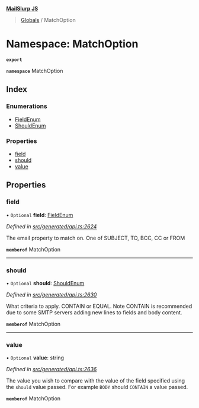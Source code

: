 **[MailSlurp JS](../README.md)**

> [Globals](../README.md) / MatchOption

# Namespace: MatchOption

**`export`** 

**`namespace`** MatchOption

## Index

### Enumerations

* [FieldEnum](../enums/matchoption.fieldenum.md)
* [ShouldEnum](../enums/matchoption.shouldenum.md)

### Properties

* [field](matchoption.md#field)
* [should](matchoption.md#should)
* [value](matchoption.md#value)

## Properties

### field

• `Optional` **field**: [FieldEnum](../enums/matchoption.fieldenum.md)

*Defined in [src/generated/api.ts:2624](https://github.com/mailslurp/mailslurp-client/blob/b27590b/src/generated/api.ts#L2624)*

The email property to match on. One of SUBJECT, TO, BCC, CC or FROM

**`memberof`** MatchOption

___

### should

• `Optional` **should**: [ShouldEnum](../enums/matchoption.shouldenum.md)

*Defined in [src/generated/api.ts:2630](https://github.com/mailslurp/mailslurp-client/blob/b27590b/src/generated/api.ts#L2630)*

What criteria to apply. CONTAIN or EQUAL. Note CONTAIN is recommended due to some SMTP servers adding new lines to fields and body content.

**`memberof`** MatchOption

___

### value

• `Optional` **value**: string

*Defined in [src/generated/api.ts:2636](https://github.com/mailslurp/mailslurp-client/blob/b27590b/src/generated/api.ts#L2636)*

The value you wish to compare with the value of the field specified using the `should` value passed. For example `BODY` should `CONTAIN` a value passed.

**`memberof`** MatchOption
